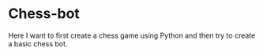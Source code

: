 # Chess-bot
Here I want to first create a chess game using Python and then try to create a basic chess bot. 
